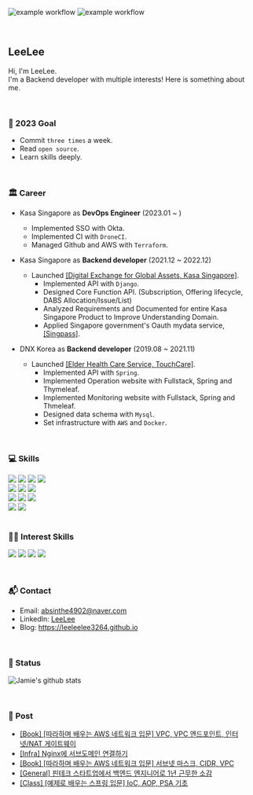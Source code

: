 ![example workflow](https://github.com/leeleelee3264/leeleelee3264/actions/workflows/leelee_me_healthcheck.yaml/badge.svg)
![example workflow](https://github.com/leeleelee3264/twitter_project/actions/workflows/netflix.yml/badge.svg)

<br>

## LeeLee 
Hi, I'm LeeLee. <br>
I'm a Backend developer with multiple interests! Here is something about me. <br> 

<br>

### 🥇 2023 Goal
- Commit `three times` a week.   <br> 
- Read `open source`. <br> 
- Learn skills deeply.  <br> 

<br>

### 🏛️ Career
- Kasa Singapore as **DevOps Engineer** (2023.01 ~ )
    - Implemented SSO with Okta. 
    - Implemented CI with `DroneCI`. 
    - Managed Github and AWS with `Terraform`.  

- Kasa Singapore as **Backend developer** (2021.12 ~ 2022.12)
    - Launched [[Digital Exchange for Global Assets, Kasa Singapore]](https://www.kasa.sg/).
        - Implemented API with `Django`.
        - Designed Core Function API. (Subscription, Offering lifecycle, DABS Allocation/Issue/List) 
        - Analyzed Requirements and Documented for entire Kasa Singapore Product to Improve Understanding Domain.
        - Applied Singapore government's Oauth mydata service, [[Singpass]](https://www.singpass.gov.sg/main/).

- DNX Korea as **Backend developer** (2019.08 ~ 2021.11)
    - Launched [[Elder Health Care Service, TouchCare]](https://www.youtube.com/watch?v=oMLnWmGjnyo&ab_channel=RangDnx).
        - Implemented API with `Spring`.
        - Implemented Operation website with Fullstack, Spring and Thymeleaf.
        - Implemented Monitoring website with Fullstack, Spring and Thmeleaf.
        - Designed data schema with `Mysql`.
        - Set infrastructure with `AWS` and `Docker`.

  
<br>


### 💻 Skills 
<span>
      <img src="https://img.shields.io/badge/Python-FFD43B?style=for-the-badge&logo=python&logoColor=blue">
      <img src="https://img.shields.io/badge/Java-ED8B00?style=for-the-badge&logo=java&logoColor=white">
      <img src="https://img.shields.io/badge/JavaScript-323330?style=for-the-badge&logo=javascript&logoColor=F7DF1E">
      <img src="https://img.shields.io/badge/Shell_Script-121011?style=for-the-badge&logo=gnu-bash&logoColor=white">
</span>

<br>

<span>
      <img src="https://img.shields.io/badge/Django-092E20?style=for-the-badge&logo=django&logoColor=green">
      <img src="https://img.shields.io/badge/django%20rest-ff1709?style=for-the-badge&logo=django&logoColor=white">
      <img src="https://img.shields.io/badge/Spring_Boot-F2F4F9?style=for-the-badge&logo=spring-boot">
      
</span>

<br>

<span>
      <img src="https://img.shields.io/badge/Amazon_AWS-FF9900?style=for-the-badge&logo=amazonaws&logoColor=white">
      <img src="https://img.shields.io/badge/Ubuntu-E95420?style=for-the-badge&logo=ubuntu&logoColor=white">
      <img src="https://img.shields.io/badge/Docker-2CA5E0?style=for-the-badge&logo=docker&logoColor=white">
</span>

<br>

<span>
      <img src="https://img.shields.io/badge/MySQL-005C84?style=for-the-badge&logo=mysql&logoColor=white">
      <img src="https://img.shields.io/badge/redis-%23DD0031.svg?&style=for-the-badge&logo=redis&logoColor=white">
</span>

<br>
<br>


### 👩‍💻 Interest Skills
<p>
      <img src="https://img.shields.io/badge/Dart-0175C2?style=for-the-badge&logo=dart&logoColor=white">
      <img src="https://img.shields.io/badge/Flutter-02569B?style=for-the-badge&logo=flutter&logoColor=white">
      <img src="https://img.shields.io/badge/Go-00ADD8?style=for-the-badge&logo=go&logoColor=white">
      <img src="https://img.shields.io/badge/kubernetes-326ce5.svg?&style=for-the-badge&logo=kubernetes&logoColor=white">
</p>

<br>

### 📬 Contact
- Email: <a href = "mailto: absinthe4902@naver.com">absinthe4902@naver.com</a>
- LinkedIn: [LeeLee](https://www.linkedin.com/in/seungmin4035/)
- Blog: https://leeleelee3264.github.io

<br>


### 🧐 Status 

![Jamie's github stats](https://github-readme-stats-git-masterrstaa-rickstaa.vercel.app/api?username=leeleelee3264&show_icons=true&hide_border=true&theme=radical) 

<br>

### 📝 Post
- [[Book] [따라하며 배우는 AWS 네트워크 입문] VPC, VPC 엔드포인트, 인터넷/NAT 게이트웨이](https://leeleelee3264.github.io/post/2023-03-27-introduction-to-aws-networking-first-session-part2/)
- [[Infra] Nginx에 서브도메인 연결하기](https://leeleelee3264.github.io/post/2023-03-25-subdomain-with-nginx/)
- [[Book] [따라하며 배우는 AWS 네트워크 입문] 서브넷 마스크, CIDR, VPC](https://leeleelee3264.github.io/post/2023-03-21-introduction-to-aws-networking-first-session-part1/)
- [[General] 핀테크 스타트업에서 백엔드 엔지니어로 1년 근무한 소감](https://leeleelee3264.github.io/post/2023-03-01-review-kasa/)
- [[Class] [예제로 배우는 스프링 입문] IoC, AOP, PSA 기초](https://leeleelee3264.github.io/post/2023-02-06-inflearn-spring-with-example-note/)
